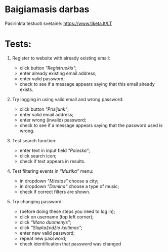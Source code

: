 # Baigiamasis darbas
Pasirinkta testuoti svetainė: https://www.tiketa.lt/LT

# Tests:
1. Register to website with already existing email:
    * click button *"Registruokis"*;
    * enter already existing email address;
    * enter valid password;
    * check to see if a message appears saying that this email already exists.
   
2. Try logging in using valid email and wrong password:
    * click button *"Prisijunk"*;
    * enter valid email address;
    * enter wrong (invalid) password;
    * check to see if a message appears saying that the password used is wrong.
   
3. Test search function:
    * enter text in input field *"Paieska"*;
    * click search icon;
    * check if text appears in results.

4. Test filtering events in *"Muzika"* menu:
    * in dropdown *"Miestas"* choose a city;
    * in dropdown *"Domina"* choose a type of music;
    * check if correct filters are shown.

5. Try changing password:
    * (before doing these steps you need to log in);
    * click on username (top left corner);
    * click *"Mano duomenys"*;
    * click *"Slaptažodžio keitimas"*;
    * enter new valid password;
    * repeat new password;
    * check identification that password was changed